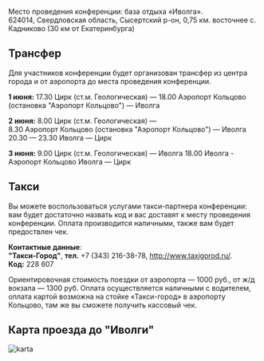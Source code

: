 Место проведения конференции: база отдыха «Иволга».  
624014, Свердловская область, Сысертский р-он, 0,75 км. восточнее с. Кадниково (30 км от Екатеринбурга)


## Трансфер

Для участников конференции будет организован трансфер из центра города и от аэропорта до места проведения конференции. 

**1 июня:** 17.30 Цирк (ст.м. Геологическая) —
       18.00 Аэропорт Кольцово (остановка "Аэропорт Кольцово") — Иволга
        
**2 июня:** 8.00 Цирк (ст.м. Геологическая) —    
        8.30 Аэропорт Кольцово (остановка "Аэропорт Кольцово") — Иволга
        20.30 — 23.30 Иволга — Цирк
        
**3 июня:** 9.00  Цирк (ст.м. Геологическая) — Иволга
         18.00 Иволга - Аэропорт Кольцово
              Иволга — Цирк

## Такси
Вы можете воспользоваться услугами такси-партнера конференции: вам будет достаточно назвать код и вас доставят к месту проведения конференции. Оплата производится наличными, также вам будет предоствлен чек.

**Контактные данные**:  
**"Такси-Город"**, **тел.** +7 (343) 216-38-78, http://www.taxigorod.ru/.  
**Код:** 228 607 

Ориентировочная стоимость поездки от аэропорта — 1000 руб., от ж/д вокзала — 1300 руб. Оплата осуществляется наличными с водителем, оплата картой возможна на стойке «Такси-город» в аэропорту Кольцово, там же вы сможете получить кассовый чек.

## Карта проезда до "Иволги"
![karta](http://dropbucket.ru/karta) 
